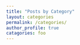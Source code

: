 ```yaml
---
title: "Posts by Category"
layout: categories
permalink: /categories/
author_profile: true
catagories: foo
---
```

